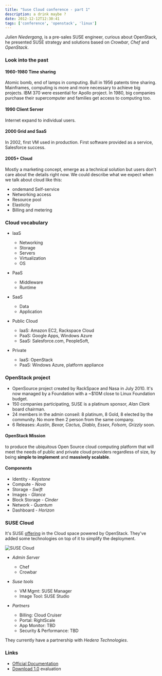 ```yaml
---
title: "Suse Cloud conference - part 1"
description: a drink maybe ?
date: 2012-12-12T12:30:41
tags: ['conference', 'openstack', 'linux']
---
```


*Julien Niedergang*, is a pre-sales SUSE engineer, curious about OpenStack, he presented SUSE strategy and solutions based on *Crowbar*, *Chef* and *OpenStack*.

<!-- more -->

### Look into the past

#### 1960-1980 Time sharing

Atomic bomb, end of lamps in computing. Bull in 1956 patents time sharing. Mainframes, computing is more and more necessary to achieve big projects. IBM 370 were essential for Apollo project. In 1980, big companies purchase their supercomputer and families get access to computing too.

#### 1990 Client Server
Internet expand to individual users. 

#### 2000 Grid and SaaS
In 2002, first VM used in production. First software provided as a service, Salesforce success.

#### 2005+ Cloud
Mostly a marketing concept, emerge as a technical solution but users don't care about the details right now. We could describe what we expect when we talk about cloud like this:

* ondemand Self-service
* Networking access
* Resource pool
* Elasticity
* Billing and metering

### Cloud vocabulary

* IaaS
	* Networking
	* Storage
	* Servers
	* Virtualization
	* OS

* PaaS
	* Middleware
	* Runtime

* SaaS
	* Data
	* Application

* Public Cloud
	* IaaS: Amazon EC2, Rackspace Cloud
	* PaaS: Google Apps, Windows Azure
	* SaaS: Salesforce.com, PeopleSoft,

* Private
	* IaaS: OpenStack
	* PaaS: Windows Azure, platform appliance

### OpenStack project

* OpenSource project created by RackSpace and Nasa in July 2010. It's now managed by a Foundation with a ~$10M close to Linux Foundation budget.
* 150 companies participating, SUSE is a platinum sponsor, *Alan Clark* board chairman.
* 24 members in the admin conseil: 8 platinum, 8 Gold, 8 elected by the community. No more then 2 person from the same company.
* 6 Releases: *Austin, Bexar, Cactus, Diablo, Essex, Folsom, Grizzly* soon.

#### OpenStack Mission
to produce the ubiquitous Open Source cloud computing platform that will meet the needs of public and private cloud providers regardless of size, by being **simple to implement** and **massively scalable**.

#### Components

* Identity - *Keystone*
* Compute - *Nova*
* Storage - *Swift*
* Images - *Glance*
* Block Storage - *Cinder*
* Network - *Quantum*
* Dashboard - *Horizon*

### SUSE Cloud

It's SUSE [offering](https://www.suse.com/products/suse-cloud/) in the Cloud space powered by OpenStack. They've added some technologies on top of it to simplify the deployment.

![][suse-cloud]

* *Admin Server*
	* Chef
	* Crowbar

* *Suse tools*
	* VM Mgmt: SUSE Manager
	* Image Tool: SUSE Studio

* *Partners*
	* Billing: Cloud Cruiser
	* Portal: RightScale
	* App Monitor: TBD
	* Security & Performance: TBD

They currently have a partnership with *Hedera Technologies*.

### Links

* [Official Documentation](https://www.suse.com/documentation/suse_cloud10/)
* [Download 1.0](http://download.novell.com/Download?buildid=W1JGPzPqUUU~&ref=suse) evaluation

[suse-cloud]: /images/posts/susecloud.png  "SUSE Cloud"
